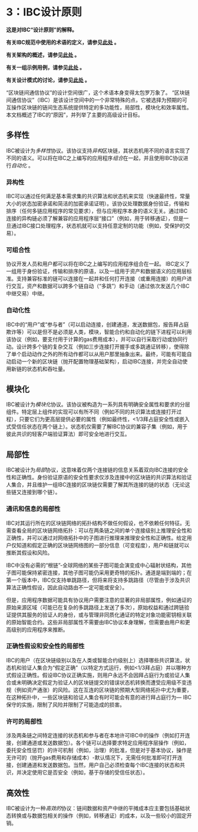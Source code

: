 # 3：IBC设计原则

**这是对IBC“设计原则”的解释。**

**有关IBC规范中使用的术语的定义，请参见[此处](./1_IBC_TERMINOLOGY.md) 。**

**有关架构的概述，请参见[此处](./2_IBC_ARCHITECTURE.md) 。**

**有关一组示例用例，请参见[此处](./4_IBC_USECASES.md) 。**

**有关设计模式的讨论，请参见[此处](./5_IBC_DESIGN_PATTERNS.md) 。**

“区块链间通信协议”的设计空间很广，这个术语本身变得太包罗万象了。 “区块链间通信协议”（IBC）是该设计空间中的一个非常特殊的点，它被选择为预期的可互操作区块链的链间生态系统提供特定的多功能性，局部性，模块化和效率属性。本文档概述了IBC的“原因”，并列举了主要的高级设计目标。

## 多样性

IBC被设计为*多样性*协议。该协议支持*异构*区块链，其状态机用不同的语言实现了不同的语义。可以将在IBC之上编写的应用程序*组合*在一起，并且使用IBC协议进行*自动化* 。

### 异构性

IBC可以通过任何满足基本需求集的共识算法和状态机来实现（快速最终性，常量大小的状态加密承诺和简洁的加密承诺证明）。该协议处理数据身份验证，传输和排序（任何多链应用程序的常见要求），但与应用程序本身的语义无关。通过IBC连接的异构链必须了解兼容的应用程序层“接口”（例如，用于转移通证），但是一旦通过IBC接口处理程序，状态机就可以支持任意定制的功能（例如，受保护的交易）。

### 可组合性

协议开发人员和用户都可以将在IBC之上编写的应用程序组合在一起。 IBC定义了一组用于身份验证，传输和排序的原语，以及一组用于资产和数据语义的应用层标准。支持兼容标准的链可以连接在一起并和任何打开连接（或重用连接）的用户进行交互，资产和数据可以跨多个链自动（“多跳”）和手动（通过依次发送几个IBC中继交易）中继。

### 自动化性

IBC中的“用户”或“参与者”（可以启动连接，创建通道，发送数据包，报告拜占庭欺诈等）可以是但不是必须是人类，模块，智能合约和自动化的链下进程可以利用该协议（例如，要支付用于计算的gas费用成本），并可以自行采取行动或协同行动。设计跨多个链的复杂交互（例如三步连接打开握手或多跳通证转移），使得除了单个启动动作之外的所有动作都可以从用户那里抽象出来。最终，可能有可能自动启动一个新的区块链（抛开配置物理基础架构），启动IBC连接，并完全自动使用新链的状态机和吞吐量。

## 模块化

IBC被设计为*模块化*协议。该协议被构造为一系列具有明确安全属性和要求的分层组件。特定层上组件的实现可以有所不同（例如不同的共识算法或连接打开过程），只要它们为更高层提供必要的属性（例如最终性，<1/3拜占庭安全性或嵌入式受信任状态在两个链上）。状态机仅需要了解IBC协议的兼容子集（例如，用于彼此共识的轻客户端验证算法）即可安全地进行交互。

## 局部性

IBC被设计为*局部*协议，这意味着仅两个连接链的信息关系着双向IBC连接的安全性和正确性。身份验证原语的安全性要求仅涉及连接中的区块链的共识算法和验证人集合，并且维护一组IBC连接的区块链仅需要了解其所连接的链的状态（无论这些链又连接到哪个链）。

### 通讯和信息的局部性

IBC对其运行所在的区块链网络的拓扑结构不做任何假设，也不依赖任何特征。无需查看全局的区块链网络拓扑：可以在两条链之间的单个连接级别上推理安全性和正确性，并可以通过对网络拓扑中的子图进行推理来推理安全性和正确性。给定用户仅知道和假定正确的区块链网络图的一部分信息（可变程度），用户和链就可以推断其假设和风险。

IBC中没有必需的“根链”-全球网络的某些子图可能会演变成中心辐射状结构，其他子图可能保持紧密连接，其他子图可能仍采用更奇特的拓扑。通道是端到端的；在第一个版本中，IBC仅支持单跳路径，但将来将支持多跳路径（尽管由于涉及共识算法正确性假设，因此自动路由不一定可能或安全）。

但是，应用程序数据可能具有协议用户需要注意的显著的非局部属性，例如通证的原始来源区域（可能已在复杂的多跳路径上发送了多次），原始权益和通过跨链验证提供其服务的验证人的身份，或与管理非同质化通证的特定对象功能密钥相关联的原始智能合约。这些非局部属性不需要由IBC协议本身理解，但需要由用户和更高级别的应用程序来推断。

### 正确性假设和安全性的局部性

IBC的用户（在区块链级别以及在人类或智能合约级别上）选择哪些共识算法，状态机和验证人集合为“假定正确”（以特定方式运行，例如<1/3拜占庭）并以哪种方式假设正确性。假设IBC协议正确实施，则用户永远不会因拜占庭行为或验证人集合或未明确决定假定为验证人的区块链提交的错误状态机转换而遭受应用级不变违规（例如资产通涨）的风险。这在互连的区块链的预期大型网络拓扑中尤为重要，在这种拓扑中，一些区块链和验证人集合有时可能会有意的进行拜占庭行为— IBC保守的实施，限制了风险并限制了可能造成的损害。

### 许可的局部性

涉及两条链之间特定连接的状态机和参与者在本地许可IBC中的操作（例如打开连接，创建通道或发送数据包）。各个链可以选择要求特定应用程序层操作（例如，委托安全性惩罚）的许可机制（例如，治理）的批准，但是对于基本协议，操作是无许可的（抛开gas费用和存储成本）-默认情况下，无需任何批准即可打开连接，创建通道和发送数据包。当然，用户自己必须检查每个IBC连接的状态和共识，并决定使用它是否安全（例如，基于存储的受信任状态）。

## 高效性

IBC被设计为一种*高效的*协议：链间数据和资产中继的平摊成本应主要包括基础状态转换或与数据包相关的操作（例如，转移通证）的成本，以及一些较小的固定开销。
